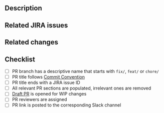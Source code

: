 ## Description
<!-- Short summary of your changes. -->
<!-- Add screenshots if needed (simple copy/paste or drag-n-drop will work). -->
<!-- You can also leave notes for code reviewers here. -->

## Related JIRA issues
<!-- Pull requests should be related to open JIRA issues. -->
<!-- Please put all related JIRA issue IDs is square brackets here: -->
<!-- * [DIA-123] -->
<!-- * [SOL-456] -->

## Related changes
<!-- What other PRs does this PR depend on? -->
<!-- Please put references to other PRs here: -->
<!-- * dialoguemd/{repository}#{pr-number}  -->

## Checklist

- [ ] PR branch has a descriptive name that starts with `fix/`, `feat/` or `chore/` <!-- `fix/signup-issue`, `feat/email-verification` or `chore/update-ci-script` -->
- [ ] PR title follows [Commit Convention](https://www.notion.so/godialogue/Commit-Convention-84fd9a4c149e48c998d760f1c9176df0) <!-- `feat(lang): add German language` -->
- [ ] PR title ends with a JIRA issue ID  <!-- `fix: signup error [DIA-000]` -->
- [ ] All relevant PR sections are populated, irrelevant ones are removed <!-- Those sections help reviewers better understand what the PR is about. -->
- [ ] [Draft PR](https://github.blog/2019-02-14-introducing-draft-pull-requests) is opened for WIP changes <!-- If required. -->
- [ ] PR reviewers are assigned <!-- It's better to add whole teams rather than specific people; i.e.: `@dialoguemd/maestro` or `@dialoguemd/s-team`. -->
- [ ] PR link is posted to the corresponding Slack channel <!-- This will quickly draw attention to your PR. -->
